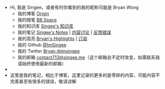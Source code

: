 - Hi, 我是 Singee，或者有时你看到的我的昵称可能是 Bryan Wong
	- 我的博客 [Origin](https://blog.singee.me)
	- 我的随笔 [BB Space](https://t.singee.me/)
	- 我的知识库 [Singee's 知识库](https://base.singee.me)
	- 我的笔记 [Singee's Notes](https://notes.singee.me) | [内容讨论](https://github.com/ImSingee/Notes/discussions) | [反馈错误](https://github.com/ImSingee/Notes/issues/new)
	- 我的高亮 [Bryan's Highlights](https://highlights.singee.me) | [订阅](https://readwise.io/@singee)
	- 我的 Github [@ImSingee](https://github.com/ImSingee)
	- 我的 Twitter [Bryan @imsingee](https://twitter.com/imsingee)
	- 我的邮箱 [contact713@singee.me](mailto:contact713@singee.me)（这个邮箱会不定时改变，如需联系我请始终使用最新的邮箱）
-
- 这里是我的笔记，相比于博客，这里记录的更多的是零碎的内容，可能内容不完善甚至有很多的错误，敬请谅解